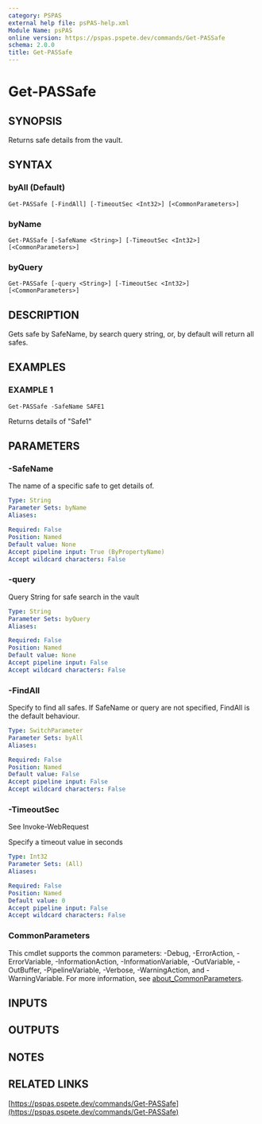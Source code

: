 ```yaml
---
category: PSPAS
external help file: psPAS-help.xml
Module Name: psPAS
online version: https://pspas.pspete.dev/commands/Get-PASSafe
schema: 2.0.0
title: Get-PASSafe
---
```


# Get-PASSafe

## SYNOPSIS
Returns safe details from the vault.

## SYNTAX

### byAll (Default)
```
Get-PASSafe [-FindAll] [-TimeoutSec <Int32>] [<CommonParameters>]
```

### byName
```
Get-PASSafe [-SafeName <String>] [-TimeoutSec <Int32>] [<CommonParameters>]
```

### byQuery
```
Get-PASSafe [-query <String>] [-TimeoutSec <Int32>] [<CommonParameters>]
```

## DESCRIPTION
Gets safe by SafeName, by search query string, or, by default will return all safes.

## EXAMPLES

### EXAMPLE 1
```
Get-PASSafe -SafeName SAFE1
```

Returns details of "Safe1"

## PARAMETERS

### -SafeName
The name of a specific safe to get details of.

```yaml
Type: String
Parameter Sets: byName
Aliases:

Required: False
Position: Named
Default value: None
Accept pipeline input: True (ByPropertyName)
Accept wildcard characters: False
```

### -query
Query String for safe search in the vault

```yaml
Type: String
Parameter Sets: byQuery
Aliases:

Required: False
Position: Named
Default value: None
Accept pipeline input: False
Accept wildcard characters: False
```

### -FindAll
Specify to find all safes.
If SafeName or query are not specified, FindAll is the default behaviour.

```yaml
Type: SwitchParameter
Parameter Sets: byAll
Aliases:

Required: False
Position: Named
Default value: False
Accept pipeline input: False
Accept wildcard characters: False
```

### -TimeoutSec
See Invoke-WebRequest

Specify a timeout value in seconds

```yaml
Type: Int32
Parameter Sets: (All)
Aliases:

Required: False
Position: Named
Default value: 0
Accept pipeline input: False
Accept wildcard characters: False
```

### CommonParameters
This cmdlet supports the common parameters: -Debug, -ErrorAction, -ErrorVariable, -InformationAction, -InformationVariable, -OutVariable, -OutBuffer, -PipelineVariable, -Verbose, -WarningAction, and -WarningVariable. For more information, see [about_CommonParameters](http://go.microsoft.com/fwlink/?LinkID=113216).

## INPUTS

## OUTPUTS

## NOTES

## RELATED LINKS

[https://pspas.pspete.dev/commands/Get-PASSafe](https://pspas.pspete.dev/commands/Get-PASSafe)

